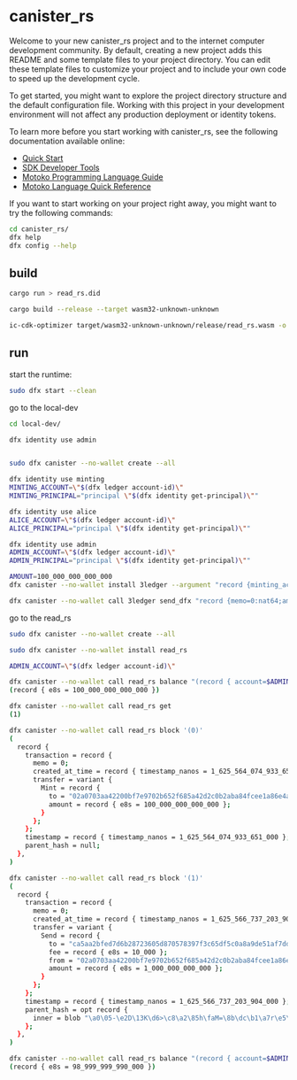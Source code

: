 # canister_rs

Welcome to your new canister_rs project and to the internet computer development community. By default, creating a new project adds this README and some template files to your project directory. You can edit these template files to customize your project and to include your own code to speed up the development cycle.

To get started, you might want to explore the project directory structure and the default configuration file. Working with this project in your development environment will not affect any production deployment or identity tokens.

To learn more before you start working with canister_rs, see the following documentation available online:

- [Quick Start](https://sdk.dfinity.org/docs/quickstart/quickstart-intro.html)
- [SDK Developer Tools](https://sdk.dfinity.org/docs/developers-guide/sdk-guide.html)
- [Motoko Programming Language Guide](https://sdk.dfinity.org/docs/language-guide/motoko.html)
- [Motoko Language Quick Reference](https://sdk.dfinity.org/docs/language-guide/language-manual.html)

If you want to start working on your project right away, you might want to try the following commands:

```bash
cd canister_rs/
dfx help
dfx config --help
```


## build
```sh
cargo run > read_rs.did

cargo build --release --target wasm32-unknown-unknown

ic-cdk-optimizer target/wasm32-unknown-unknown/release/read_rs.wasm -o ./read_rs_opt.wasm

```

## run

start the runtime:
```sh
sudo dfx start --clean

```

go to the local-dev
```sh
cd local-dev/

dfx identity use admin


sudo dfx canister --no-wallet create --all

dfx identity use minting
MINTING_ACCOUNT=\"$(dfx ledger account-id)\"
MINTING_PRINCIPAL="principal \"$(dfx identity get-principal)\""

dfx identity use alice
ALICE_ACCOUNT=\"$(dfx ledger account-id)\"
ALICE_PRINCIPAL="principal \"$(dfx identity get-principal)\""

dfx identity use admin
ADMIN_ACCOUNT=\"$(dfx ledger account-id)\"
ADMIN_PRINCIPAL="principal \"$(dfx identity get-principal)\""

AMOUNT=100_000_000_000_000
dfx canister --no-wallet install 3ledger --argument "record {minting_account=$MINTING_ACCOUNT; initial_values=vec {record{$ADMIN_ACCOUNT;record{e8s=$AMOUNT:nat64;}}}; max_message_size_bytes=null;transaction_window=opt record {secs=300:nat64;nanos=0:nat32};archive_options=null;send_whitelist=vec{};}"

dfx canister --no-wallet call 3ledger send_dfx "record {memo=0:nat64;amount=record{e8s=1000000000000:nat64};fee=record{e8s=10000:nat64};from_subaccount=null;to=$ALICE_ACCOUNT;created_at_time=null}"
```

go to the read_rs
```sh
sudo dfx canister --no-wallet create --all

sudo dfx canister --no-wallet install read_rs 

ADMIN_ACCOUNT=\"$(dfx ledger account-id)\"

dfx canister --no-wallet call read_rs balance "(record { account=$ADMIN_ACCOUNT})"
(record { e8s = 100_000_000_000_000 })

dfx canister --no-wallet call read_rs get
(1)

dfx canister --no-wallet call read_rs block '(0)'
(
  record {
    transaction = record {
      memo = 0;
      created_at_time = record { timestamp_nanos = 1_625_564_074_933_651_000 };
      transfer = variant {
        Mint = record {
          to = "02a0703aa42200bf7e9702b652f685a42d2c0b2aba84fcee1a86e4a56ca4ef10";
          amount = record { e8s = 100_000_000_000_000 };
        }
      };
    };
    timestamp = record { timestamp_nanos = 1_625_564_074_933_651_000 };
    parent_hash = null;
  },
)

dfx canister --no-wallet call read_rs block '(1)'
(
  record {
    transaction = record {
      memo = 0;
      created_at_time = record { timestamp_nanos = 1_625_566_737_203_904_000 };
      transfer = variant {
        Send = record {
          to = "ca5aa2bfed7d6b28723605d870578397f3c65df5c0a8a9de51af7dd5e6c22638";
          fee = record { e8s = 10_000 };
          from = "02a0703aa42200bf7e9702b652f685a42d2c0b2aba84fcee1a86e4a56ca4ef10";
          amount = record { e8s = 1_000_000_000_000 };
        }
      };
    };
    timestamp = record { timestamp_nanos = 1_625_566_737_203_904_000 };
    parent_hash = opt record {
      inner = blob "\a0\05-\e2D\13K\d6>\c8\a2\85h\faM=\8b\dc\b1\a7r\e5\d5\d7U\9f\c0\c2\1f\df\f9^";
    };
  },
)

dfx canister --no-wallet call read_rs balance "(record { account=$ADMIN_ACCOUNT})"
(record { e8s = 98_999_999_990_000 })

```